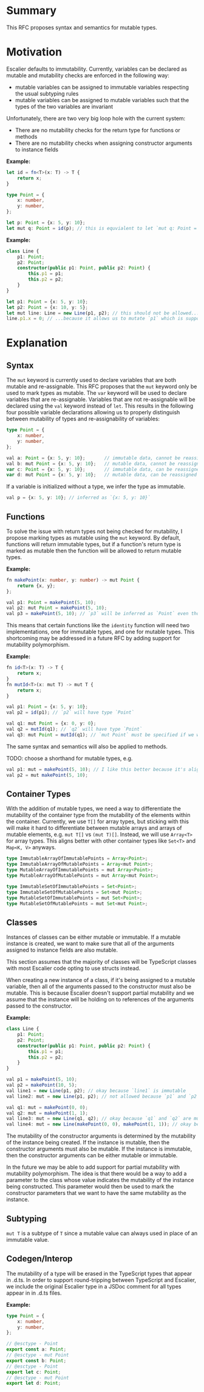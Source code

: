 # Summary

This RFC proposes syntax and semantics for mutable types.

# Motivation

Escalier defaults to immutability.  Currently, variables can be declared as mutable and mutability checks are enforced
in the following way:
- mutable variables can be assigned to immutable variables respecting the usual subtyping rules
- mutable variables can be assigned to mutable variables such that the types of the two variables are invariant

Unfortunately, there are two very big loop hole with the current system:
- There are no mutability checks for the return type for functions or methods
- There are no mutability checks when assigning constructor arguments to instance fields

**Example:**
```ts
let id = fn<T>(x: T) -> T {
    return x;
}

type Point = {
    x: number,
    y: number,
};

let p: Point = {x: 5, y: 10};
let mut q: Point = id(p); // this is equvialent to let `mut q: Point = p;` which is not allowed
```

**Example:**
```ts
class Line {
    p1: Point;
    p2: Point;
    constructor(public p1: Point, public p2: Point) {
        this.p1 = p1;
        this.p2 = p2;
    }
}

let p1: Point = {x: 5, y: 10};
let p2: Point = {x: 10, y: 5};
let mut line: Line = new Line(p1, p2); // this should not be allowed...
line.p1.x = 0; // ...because it allows us to mutate `p1` which is supposed to be immutable
```

# Explanation

## Syntax

The `mut` keyword is currently used to declare variables that are both mutable and re-assignable.  This RFC proposes that
the `mut` keyword only be used to mark types as mutable.  The `var` keyword will be used to declare variables that are
re-assignable.  Variables that are not re-assignable will be declared using the `val` keyword instead of `let`.  This
results in the following four possible variable declarations allowing us to properly distinguish between mutability of
types and re-assignability of variables:

```ts
type Point = {
    x: number,
    y: number,
};

val a: Point = {x: 5, y: 10};       // immutable data, cannot be reassigned
val b: mut Point = {x: 5, y: 10};   // mutable data, cannot be reassigned
var c: Point = {x: 5, y: 10};       // immutable data, can be reassigned
var d: mut Point = {x: 5, y: 10};   // mutable data, can be reassigned
```

If a variable is initialized without a type, we infer the type as immutable.

```ts
val p = {x: 5, y: 10}; // inferred as `{x: 5, y: 10}`
```

## Functions

To solve the issue with return types not being checked for mutability, I propose marking types as mutable using the 
`mut` keyword.  By default, functions will return immutable types, but if a function's return type is marked as mutable
then the function will be allowed to return mutable types.

**Example:**
```ts
fn makePoint(x: number, y: number) -> mut Point {
    return {x, y};
};

val p1: Point = makePoint(5, 10);
val p2: mut Point = makePoint(5, 10);
val p3 = makePoint(5, 10); // `p3` will be inferred as `Point` even though `makePoint` returns `mut Point`
```

This means that certain functions like the `identity` function will need two implementations, one for immutable types,
and one for mutable types.  This shortcoming may be addressed in a future RFC by adding support for mutability polymorphism.

**Example:**
```ts
fn id<T>(x: T) -> T {
    return x;
}
fn mutId<T>(x: mut T) -> mut T {
    return x;
}

val p1: Point = {x: 5, y: 10};
val p2 = id(p1); // `p2` will have type `Point`

val q1: mut Point = {x: 0, y: 0};
val q2 = mutId(q1); // `q2` will have type `Point`
val q3: mut Point = mutId(q1); // `mut Point` must be specified if we want the variable to be mutable
```

The same syntax and semantics will also be applied to methods.

TODO: choose a shorthand for mutable types, e.g.
```ts
val p1: mut = makePoint(5, 10); // I like this better because it's aligns better with params in function decls
val p2 = mut makePoint(5, 10);
```

## Container Types

With the addition of mutable types, we need a way to differentiate the mutability of the container type from the mutability
of the elements within the container.  Currently, we use `T[]` for array types, but sticking with this will make it hard
to differentiate between mutable arrays and arrays of mutable elements, e.g. `mut T[]` vs `(mut T)[]`.  Instead, we will
use `Array<T>` for array types.  This aligns better with other container types like `Set<T>` and `Map<K, V>` anyways. 

```ts
type ImmutableArrayOfImmutablePoints = Array<Point>;
type ImmutableArrayOfMutablePoints = Array<mut Point>;
type MutableArrayOfImmutablePoints = mut Array<Point>;
type MutableArrayOfMutablePoints = mut Array<mut Point>;

type ImmutableSetOfImmutablePoints = Set<Point>;
type ImmutableSetOfMutablePoints = Set<mut Point>;
type MutableSetOfImmutablePoints = mut Set<Point>;
type MutableSetOfMutablePoints = mut Set<mut Point>;
```

## Classes

Instances of classes can be either mutable or immutable.  If a mutable instance is created, we want to make sure that
all of the arguments assigned to instance fields are also mutable.

This section assumes that the majority of classes will be TypeScript classes with most Escalier code opting to use structs
instead.

When creating a new instance of a class, if it's being assigned to a mutable variable, then all of the arguments passed
to the constructor must also be mutable.  This is because Escalier doesn't support partial mutability and we assume that
the instance will be holding on to references of the arguments passed to the constructor.

**Example:**
```ts
class Line {
    p1: Point;
    p2: Point;
    constructor(public p1: Point, public p2: Point) {
        this.p1 = p1;
        this.p2 = p2;
    }
}

val p1 = makePoint(5, 10);
val p2 = makePoint(10, 5);
val line1 = new Line(p1, p2); // okay because `line1` is immutable
val line2: mut = new Line(p1, p2); // not allowed because `p1` and `p2` are immutable

val q1: mut = makePoint(0, 0);
val q2: mut = makePoint(1, 1);
val line3: mut = new Line(q1, q2); // okay because `q1` and `q2` are mutable
val line4: mut = new Line(makePoint(0, 0), makePoint(1, 1)); // okay because the arguments are mutable
```

The mutability of the constructor arguments is determined by the mutability of the instance being created.  If the instance
is mutable, then the constructor arguments must also be mutable.  If the instance is immutable, then the constructor arguments
can be either mutable or immutable.

In the future we may be able to add support for partial mutability with mutability polymorphism.  The idea is that there
would be a way to add a parameter to the class whose value indicates the mutability of the instance being constructed.
This parameter would then be used to mark the constructor parameters that we want to have the same mutability as the instance.

## Subtyping

`mut T` is a subtype of `T` since a mutable value can always used in place of an immutable value.

## Codegen/Interop

The mutability of a type will be erased in the TypeScript types that appear in .d.ts.  In order to support round-tripping
between TypeScript and Escalier, we include the original Escalier type in a JSDoc comment for all types appear in in
.d.ts files.

**Example:**
```ts
type Point = {
    x: number,
    y: number,
};

// @esctype - Point
export const a: Point;
// @esctype - mut Point
export const b: Point;
// @esctype - Point
export let c: Point;
// @esctype - mut Point
export let d: Point;
```
